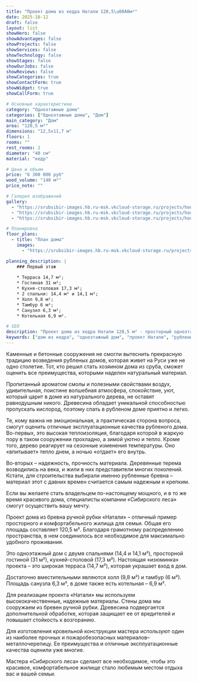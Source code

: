 ```yaml
---
title: "Проект дома из кедра Натали 120,5\u00A0м²"
date: 2025-10-12
draft: false
layout: list
showHero: false
showAdvantages: false
showProjects: false
showServices: false
showTechnology: false
showStages: false
showOurJobs: false
showReviews: false
showCategories: true
showContactForm: true
showWidget: true
showCallForm: true

# Основные характеристики
category: "Одноэтажные дома"
categories: ["Одноэтажные дома", "Дом"]
main_category: "Дом"
area: "120,5 м²"
dimensions: "12,5x11,7 м"
floors: 1
rooms: ""
rest_rooms: 2
diameter: "40 см"
material: "кедр"

# Цена и объем
price: "6 300 000 руб"
wood_volume: "140 м³"
price_note: ""

# Галерея изображений
gallery:
  - "https://srubsibir-images.hb.ru-msk.vkcloud-storage.ru/projects/houses/natali-120/natali-120-1.jpg"
  - "https://srubsibir-images.hb.ru-msk.vkcloud-storage.ru/projects/houses/natali-120/natali-120-2.jpg"
  - "https://srubsibir-images.hb.ru-msk.vkcloud-storage.ru/projects/houses/natali-120/natali-120-3.jpg"

# Планировка
floor_plans:
  - title: "План дома"
    images:
      - "https://srubsibir-images.hb.ru-msk.vkcloud-storage.ru/projects/houses/natali-120/natali-120-3.jpg"

planning_description: |
    ### Первый этаж
    
    * Терраса 14,7 м²;
    * Гостиная 31 м²;
    * Кухня-столовая 17,3 м²;
    * 2 спальни: 14,4 м² и 14,1 м²;
    * Холл 9,8 м²;
    * Тамбур 6 м²;
    * Санузел 6,3 м²;
    * Котельная 6,9 м².

# SEO
description: "Проект дома из кедра Натали 120,5 м² - просторный одноэтажный дом с 2 спальнями, террасой и комфортной планировкой. Цена 6 300 000 руб."
keywords: ["дом из кедра", "одноэтажный дом", "проект Натали", "рубленый дом", "дом с террасой"]
---
```


Каменные и бетонные сооружения не смогли вытеснить прекрасную традицию возведения рубленых домов, которая живет на Руси уже не одно столетие. Тот, кто решил стать хозяином дома из сруба, сможет оценить все преимущества, которыми наделен натуральный материал.

Пропитанный ароматом смолы и полезными свойствами воздух, удивительная, поистине волшебная атмосфера, спокойствие, уют, который царит в доме из натурального дерева, не оставят равнодушным никого. Древесина обладает уникальной способностью пропускать кислород, поэтому спать в рубленом доме приятно и легко.

Те, кому важна не эмоциональная, а практическая сторона вопроса, смогут оценить отличные эксплуатационные качества рубленого дома. Во-первых, это высокая теплоизоляция, благодаря которой в жаркую пору в таком сооружении прохладно, а зимой уютно и тепло. Кроме того, дерево реагирует на сезонные изменения температуры. Оно «впитывает» тепло днем, а ночью «отдает» его внутрь.

Во-вторых – надежность, прочность материала. Деревянные терема возводились на века, и жили в них представители многих поколений. Кстати, для строительства выбирали именно рубленные бревна – материал этот с давних времен считается самым надежным и крепким.

Если вы желаете стать владельцем по-настоящему мощного, и в то же время красивого дома, специалисты компании «Сибирского леса» смогут осуществить вашу мечту.

Проект дома из бревна ручной рубки «Натали» – отличный пример просторного и комфортабельного жилища для семьи. Общая его площадь составляет 120,5 м². Благодаря грамотному распределению пространства, в нем соединилось все необходимое для максимально удобного проживания.

Это одноэтажный дом с двумя спальнями (14,4 и 14,1 м²), просторной гостиной (31 м²), кухней-столовой (17,3 м²). Настоящая «изюминка» проекта – это широкая терраса (14,7 м²), которая украшает вход в дом.

Достаточно вместительными являются холл (9,8 м²) и тамбур (6 м²). Площадь санузла 6,3 м², в доме также есть котельная – 6,9 м².

Для реализации проекта «Натали» мы используем высококачественные, надежные материалы. Стены дома мы сооружаем из бревен ручной рубки. Древесина подвергается дополнительной обработке, которая защищает ее от вредителей и повышает стойкость к возгоранию.

Для изготовления кровельной конструкции мастера используют один из наиболее прочных и пожаробезопасных материалов–металлочерепицу. Ее преимущества и отличные эксплуатационные качества оценили уже многие.

Мастера «Сибирского леса» сделают все необходимое, чтобы это красивое, комфортабельное жилище стало любимым местом отдыха вас и вашей семьи.